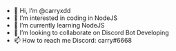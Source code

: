 - 👋 Hi, I’m @carryxdd
- 👀 I’m interested in coding in NodeJS
- 🌱 I’m currently learning NodeJS
- 💞️ I’m looking to collaborate on Discord Bot Developing
- 📫 How to reach me Discord: carry#6668

<!---
carryxdd/carryxdd is a ✨ special ✨ repository because its `README.md` (this file) appears on your GitHub profile.
You can click the Preview link to take a look at your changes.
--->
